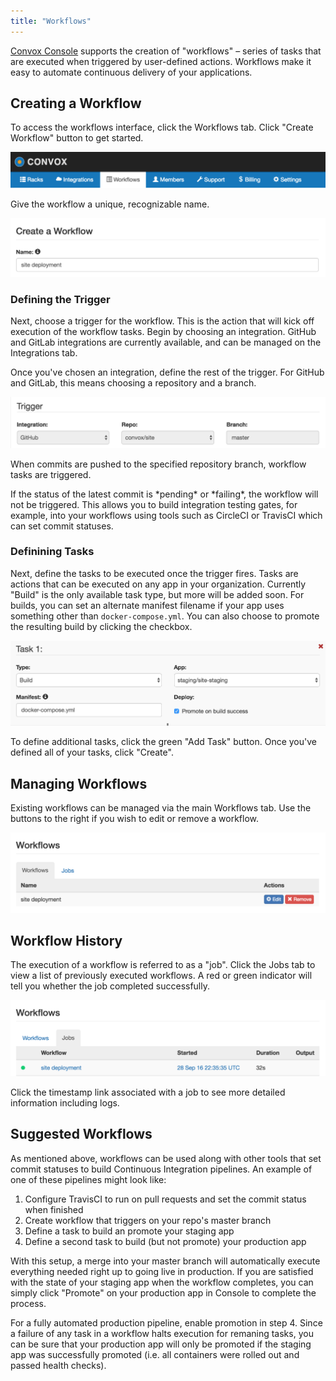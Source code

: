 ```yaml
---
title: "Workflows"
---
```


[Convox Console](https://console.convox.com) supports the creation of "workflows" – series of tasks that are executed when triggered by user-defined actions. Workflows make it easy to automate continuous delivery of your applications.

## Creating a Workflow

To access the workflows interface, click the Workflows tab. Click "Create Workflow" button to get started.

![](/assets/images/docs/workflows/tab.png)

Give the workflow a unique, recognizable name.

![](/assets/images/docs/workflows/name.png)

### Defining the Trigger

Next, choose a trigger for the workflow. This is the action that will kick off execution of the workflow tasks. Begin by choosing an integration. GitHub and GitLab integrations are currently available, and can be managed on the Integrations tab.

Once you've chosen an integration, define the rest of the trigger. For GitHub and GitLab, this means choosing a repository and a branch.

![](/assets/images/docs/workflows/trigger.png)

When commits are pushed to the specified repository branch, workflow tasks are triggered.

<div class="block-callout block-show-callout type-info" markdown="1">
  If the status of the latest commit is *pending* or *failing*, the workflow will not be triggered. This allows you to build integration testing gates, for example, into your workflows using tools such as CircleCI or TravisCI which can set commit statuses.
</div>

### Definining Tasks

Next, define the tasks to be executed once the trigger fires. Tasks are actions that can be executed on any app in your organization. Currently "Build" is the only available task type, but more will be added soon. For builds, you can set an alternate manifest filename if your app uses something other than `docker-compose.yml`. You can also choose to promote the resulting build by clicking the checkbox.

![](/assets/images/docs/workflows/task.png)

To define additional tasks, click the green "Add Task" button. Once you've defined all of your tasks, click "Create".

## Managing Workflows

Existing workflows can be managed via the main Workflows tab. Use the buttons to the right if you wish to edit or remove a workflow.

![](/assets/images/docs/workflows/manage.png)

## Workflow History

The execution of a workflow is referred to as a "job". Click the Jobs tab to view a list of previously executed workflows. A red or green indicator will tell you whether the job completed successfully.

![](/assets/images/docs/workflows/jobs.png)

Click the timestamp link associated with a job to see more detailed information including logs.

## Suggested Workflows

As mentioned above, workflows can be used along with other tools that set commit statuses to build Continuous Integration pipelines. An example of one of these pipelines might look like:

1. Configure TravisCI to run on pull requests and set the commit status when finished
2. Create workflow that triggers on your repo's master branch
3. Define a task to build an promote your staging app
4. Define a second task to build (but not promote) your production app

With this setup, a merge into your master branch will automatically execute everything needed right up to going live in production. If you are satisfied with the state of your staging app when the workflow completes, you can simply click "Promote" on your production app in Console to complete the process.

For a fully automated production pipeline, enable promotion in step 4. Since a failure of any task in a workflow halts execution for remaning tasks, you can be sure that your production app will only be promoted if the staging app was successfully promoted (i.e. all containers were rolled out and passed health checks).
